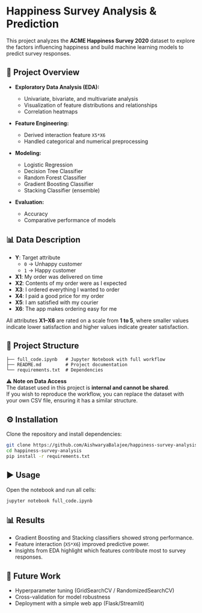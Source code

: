 # Happiness Survey Analysis & Prediction

This project analyzes the **ACME Happiness Survey 2020** dataset to explore the factors influencing happiness and build machine learning models to predict survey responses.

## 📌 Project Overview
- **Exploratory Data Analysis (EDA):**
  - Univariate, bivariate, and multivariate analysis
  - Visualization of feature distributions and relationships
  - Correlation heatmaps

- **Feature Engineering:**
  - Derived interaction feature `X5*X6`
  - Handled categorical and numerical preprocessing

- **Modeling:**
  - Logistic Regression
  - Decision Tree Classifier
  - Random Forest Classifier
  - Gradient Boosting Classifier
  - Stacking Classifier (ensemble)

- **Evaluation:**
  - Accuracy
  - Comparative performance of models

## 📊 Data Description
- **Y**: Target attribute  
  - `0` → Unhappy customer  
  - `1` → Happy customer  
- **X1**: My order was delivered on time  
- **X2**: Contents of my order were as I expected  
- **X3**: I ordered everything I wanted to order  
- **X4**: I paid a good price for my order  
- **X5**: I am satisfied with my courier  
- **X6**: The app makes ordering easy for me  

All attributes **X1–X6** are rated on a scale from **1 to 5**, where smaller values indicate lower satisfaction and higher values indicate greater satisfaction.


## 📂 Project Structure
```
├── full_code.ipynb   # Jupyter Notebook with full workflow
├── README.md         # Project documentation
└── requirements.txt  # Dependencies
```

⚠️ **Note on Data Access**  
The dataset used in this project is **internal and cannot be shared**.  
If you wish to reproduce the workflow, you can replace the dataset with your own CSV file, ensuring it has a similar structure.

## ⚙️ Installation
Clone the repository and install dependencies:

```bash
git clone https://github.com/AishwaryaBalajee/happiness-survey-analysis.git
cd happiness-survey-analysis
pip install -r requirements.txt
```

## ▶️ Usage
Open the notebook and run all cells:

```bash
jupyter notebook full_code.ipynb
```

## 📊 Results
- Gradient Boosting and Stacking classifiers showed strong performance.
- Feature interaction (`X5*X6`) improved predictive power.
- Insights from EDA highlight which features contribute most to survey responses.

## 🚀 Future Work
- Hyperparameter tuning (GridSearchCV / RandomizedSearchCV)
- Cross-validation for model robustness
- Deployment with a simple web app (Flask/Streamlit)
